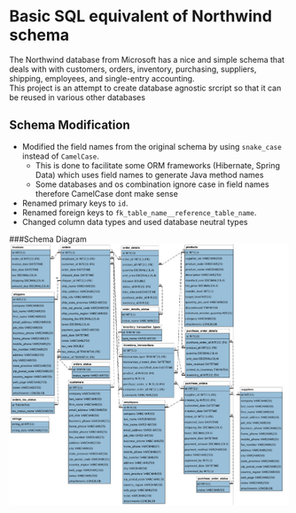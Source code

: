 # Basic SQL equivalent of Northwind schema 
The Northwind database from Microsoft has a nice and simple schema that deals with 
with customers, orders, inventory, purchasing, suppliers, shipping, employees, and single-entry accounting.
<br/>
This project is an attempt to create database agnostic srcript so that it can be reused in various other databases


## Schema Modification
* Modified the field names from the original schema by using `snake_case` instead of `CamelCase`. 
    * This is done to facilitate some ORM frameworks (Hibernate, Spring Data) which uses field names to generate Java method names
    * Some databases and os combination ignore case in field names therefore CamelCase dont make sense
* Renamed primary keys to `id`.
* Renamed foreign keys to `fk_table_name__reference_table_name`.
* Changed column data types and used database neutral types

###Schema Diagram
![Northwind Schema](/NorthwindModel.png?raw=true)